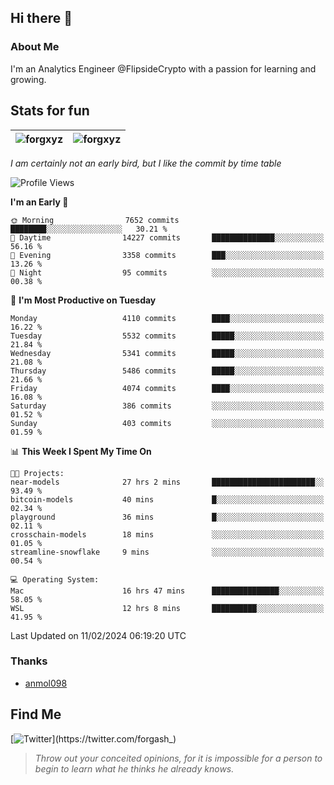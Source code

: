 ## Hi there 👋

### About Me

I'm an Analytics Engineer @FlipsideCrypto with a passion for learning and growing.
  
## Stats for fun

| <img align="center" src="https://github-readme-streak-stats.herokuapp.com/?user=forgxyz&theme=tokyonight" alt="forgxyz" /> | <img align="center" src="https://github-readme-stats.vercel.app/api?username=forgxyz&theme=tokyonight&show_icons=true" alt="forgxyz" /> |
| ------------- |------------- |

*I am certainly not an early bird, but I like the commit by time table*  

<!--START_SECTION:waka-->
![Profile Views](http://img.shields.io/badge/Profile%20Views-0-blue)

**I'm an Early 🐤** 

```text
🌞 Morning                7652 commits        ████████░░░░░░░░░░░░░░░░░   30.21 % 
🌆 Daytime                14227 commits       ██████████████░░░░░░░░░░░   56.16 % 
🌃 Evening                3358 commits        ███░░░░░░░░░░░░░░░░░░░░░░   13.26 % 
🌙 Night                  95 commits          ░░░░░░░░░░░░░░░░░░░░░░░░░   00.38 % 
```
📅 **I'm Most Productive on Tuesday** 

```text
Monday                   4110 commits        ████░░░░░░░░░░░░░░░░░░░░░   16.22 % 
Tuesday                  5532 commits        █████░░░░░░░░░░░░░░░░░░░░   21.84 % 
Wednesday                5341 commits        █████░░░░░░░░░░░░░░░░░░░░   21.08 % 
Thursday                 5486 commits        █████░░░░░░░░░░░░░░░░░░░░   21.66 % 
Friday                   4074 commits        ████░░░░░░░░░░░░░░░░░░░░░   16.08 % 
Saturday                 386 commits         ░░░░░░░░░░░░░░░░░░░░░░░░░   01.52 % 
Sunday                   403 commits         ░░░░░░░░░░░░░░░░░░░░░░░░░   01.59 % 
```


📊 **This Week I Spent My Time On** 

```text
🐱‍💻 Projects: 
near-models              27 hrs 2 mins       ███████████████████████░░   93.49 % 
bitcoin-models           40 mins             █░░░░░░░░░░░░░░░░░░░░░░░░   02.34 % 
playground               36 mins             █░░░░░░░░░░░░░░░░░░░░░░░░   02.11 % 
crosschain-models        18 mins             ░░░░░░░░░░░░░░░░░░░░░░░░░   01.05 % 
streamline-snowflake     9 mins              ░░░░░░░░░░░░░░░░░░░░░░░░░   00.54 % 

💻 Operating System: 
Mac                      16 hrs 47 mins      ███████████████░░░░░░░░░░   58.05 % 
WSL                      12 hrs 8 mins       ██████████░░░░░░░░░░░░░░░   41.95 % 
```


 Last Updated on 11/02/2024 06:19:20 UTC
<!--END_SECTION:waka-->

### Thanks
 - [anmol098](https://github.com/anmol098/waka-readme-stats/)
  
## Find Me
[![Twitter](https://img.shields.io/twitter/url/https/twitter.com/forgash_.svg?style=social&label=Follow%20%40forgash_)](https://twitter.com/forgash_)


> *Throw out your conceited opinions, for it is impossible for a person to begin to learn what he thinks he already knows.* 
